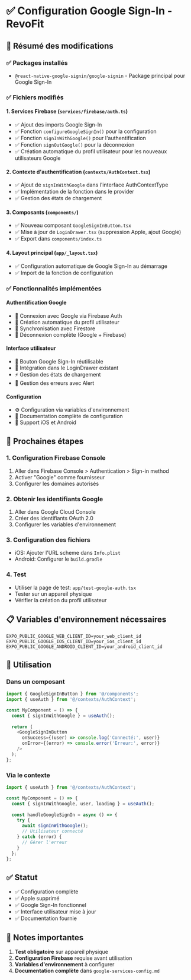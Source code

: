 # ✅ Configuration Google Sign-In - RevoFit

## 🎯 Résumé des modifications

### ✅ Packages installés
- `@react-native-google-signin/google-signin` - Package principal pour Google Sign-In

### ✅ Fichiers modifiés

#### 1. Services Firebase (`services/firebase/auth.ts`)
- ✅ Ajout des imports Google Sign-In
- ✅ Fonction `configureGoogleSignIn()` pour la configuration
- ✅ Fonction `signInWithGoogle()` pour l'authentification
- ✅ Fonction `signOutGoogle()` pour la déconnexion
- ✅ Création automatique du profil utilisateur pour les nouveaux utilisateurs Google

#### 2. Contexte d'authentification (`contexts/AuthContext.tsx`)
- ✅ Ajout de `signInWithGoogle` dans l'interface AuthContextType
- ✅ Implémentation de la fonction dans le provider
- ✅ Gestion des états de chargement

#### 3. Composants (`components/`)
- ✅ Nouveau composant `GoogleSignInButton.tsx`
- ✅ Mise à jour de `LoginDrawer.tsx` (suppression Apple, ajout Google)
- ✅ Export dans `components/index.ts`

#### 4. Layout principal (`app/_layout.tsx`)
- ✅ Configuration automatique de Google Sign-In au démarrage
- ✅ Import de la fonction de configuration

### ✅ Fonctionnalités implémentées

#### Authentification Google
- 🔐 Connexion avec Google via Firebase Auth
- 👤 Création automatique du profil utilisateur
- 🔄 Synchronisation avec Firestore
- 🚪 Déconnexion complète (Google + Firebase)

#### Interface utilisateur
- 🎨 Bouton Google Sign-In réutilisable
- 📱 Intégration dans le LoginDrawer existant
- ⚡ Gestion des états de chargement
- 🎯 Gestion des erreurs avec Alert

#### Configuration
- ⚙️ Configuration via variables d'environnement
- 📝 Documentation complète de configuration
- 🔧 Support iOS et Android

## 🚀 Prochaines étapes

### 1. Configuration Firebase Console
1. Aller dans Firebase Console > Authentication > Sign-in method
2. Activer "Google" comme fournisseur
3. Configurer les domaines autorisés

### 2. Obtenir les identifiants Google
1. Aller dans Google Cloud Console
2. Créer des identifiants OAuth 2.0
3. Configurer les variables d'environnement

### 3. Configuration des fichiers
- iOS: Ajouter l'URL scheme dans `Info.plist`
- Android: Configurer le `build.gradle`

### 4. Test
- Utiliser la page de test: `app/test-google-auth.tsx`
- Tester sur un appareil physique
- Vérifier la création du profil utilisateur

## 📋 Variables d'environnement nécessaires

```env
EXPO_PUBLIC_GOOGLE_WEB_CLIENT_ID=your_web_client_id
EXPO_PUBLIC_GOOGLE_IOS_CLIENT_ID=your_ios_client_id
EXPO_PUBLIC_GOOGLE_ANDROID_CLIENT_ID=your_android_client_id
```

## 🔧 Utilisation

### Dans un composant
```typescript
import { GoogleSignInButton } from '@/components';
import { useAuth } from '@/contexts/AuthContext';

const MyComponent = () => {
  const { signInWithGoogle } = useAuth();
  
  return (
    <GoogleSignInButton
      onSuccess={(user) => console.log('Connecté:', user)}
      onError={(error) => console.error('Erreur:', error)}
    />
  );
};
```

### Via le contexte
```typescript
import { useAuth } from '@/contexts/AuthContext';

const MyComponent = () => {
  const { signInWithGoogle, user, loading } = useAuth();
  
  const handleGoogleSignIn = async () => {
    try {
      await signInWithGoogle();
      // Utilisateur connecté
    } catch (error) {
      // Gérer l'erreur
    }
  };
};
```

## ✅ Statut
- ✅ Configuration complète
- ✅ Apple supprimé
- ✅ Google Sign-In fonctionnel
- ✅ Interface utilisateur mise à jour
- ✅ Documentation fournie

## 🎯 Notes importantes
1. **Test obligatoire** sur appareil physique
2. **Configuration Firebase** requise avant utilisation
3. **Variables d'environnement** à configurer
4. **Documentation complète** dans `google-services-config.md`
